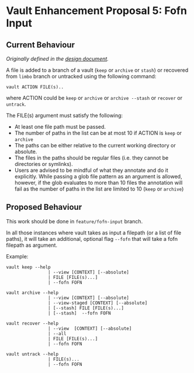 # Vault Enhancement Proposal 5: Fofn Input

## Current Behaviour

_Originally defined in the [design document](/doc/dev/design.md)._

A file is added to a branch  of a vault (`keep` or `archive` or `stash`) or recovered from `limbo` branch or untracked using the following command:

    vault ACTION FILE(s)..

where ACTION could be `keep` or `archive` or `archive --stash` or `recover` or `untrack`.


The FILE(s) argument must satisfy the following:

* At least one file path must be passed.
* The number of paths in the list can be at most 10 if ACTION is `keep` or `archive`
* The paths can be either relative to the current working directory or absolute. 
* The files in the paths should be regular files (i.e. they cannot be directories or symlinks). 
* Users are advised to be mindful of what they annotate and do it explicitly. While passing a glob file pattern as an argument is allowed, however, if the glob evaluates to more than 10 files the annotation will fail as the number of paths in the list are limited to 10 (`keep` or `archive`)



## Proposed Behaviour


This work should be done in `feature/fofn-input` branch.

In all those instances where vault takes as input a filepath (or a list of file paths), it will take an additional, optional flag  `--fofn` that will take a fofn filepath as argument.

Example:

```
vault keep --help
                | --view [CONTEXT] [--absolute]
                | FILE [FILE(s)...] 
                | --fofn FOFN          
```

```
vault archive --help
                | --view [CONTEXT] [--absolute]
                | --view-staged [CONTEXT] [--absolute]
                | [--stash] FILE [FILE(s)...] 
                | [--stash]  --fofn FOFN       
```

```
vault recover --help
                | --view  [CONTEXT] [--absolute] 
                | --all 
                | FILE [FILE(s)...]    
                | --fofn FOFN      
```

```
vault untrack --help
                | FILE(s)...  
                | --fofn FOFN
```

